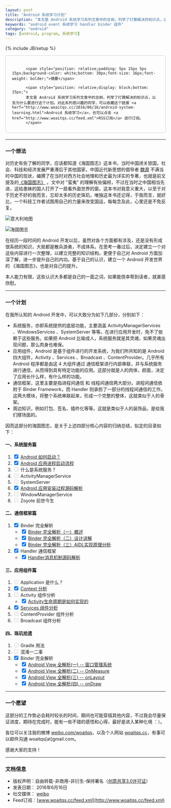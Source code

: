 ```yaml
---
layout: post
title: "Android 系统学习计划"
description: "本文是 Android 系统学习系列文章中的总纲，列举了打算解决的知识点，以及为什么要进行这个计划"
keywords: "android event 系统学习 handler binder 组件"
category: "android"
tags: [android, program, 系统学习]
---
```

{% include JB/setup %}

<div style="border:solid 1.5px #ccc;padding:20px 20px 10px 20px;margin-bottom: 20px;border-radius: 6px;">

          <span style="position: relative;padding: 5px 15px 5px 15px;background-color: white;bottom: 30px;font-size: 16px;font-weight: bolder;">摘要</span>

          <span style="position: relative;display: block;bottom: 15px;">
          本文是 Android 系统学习系列文章中的总纲，列举了打算解决的知识点，以及为什么要进行这个计划。对此系列感兴趣的同学，可以收藏这个链接 <a herf="http://www.woaitqs.cc/2016/06/16/android-system-learning.html">Android 系统学习</a>，也可以点击 <a href="http://www.woaitqs.cc/feed.xml">RSS订阅</a> 进行订阅。
          </span>
</div>

<!--break-->

------------------------------

### 一个想法

对历史有些了解的同学，应该都知道《海国图志》这本书，当时中国闭关锁国，社会、科技和经济发展严重滞后于其他国家，中国近代新思想的倡导者 [魏源](https://zh.wikipedia.org/zh-hk/%E9%AD%8F%E6%BA%90_(%E6%B8%85%E6%9C%9D)) 不满当时中国的现状，编撰了在当时对西方社会地理和历史最为详实的专著，也就是前文提及的[《海国图志》](https://book.douban.com/subject/1555922/) 。文中对 "蛮夷" 的理解有些偏袒，不过在当时之中国相当先进，这给愚昧的国人打开了一扇看外面世界的窗。这本书对我意义重大，以至于对于历史不好的我而言，忘却太多的历史珠玑，唯独这本书还记得，于我而言，就好比，一个科技工作者试图用自己的力量来改变国运，每每念及此，心里还是不免反复。

![意大利地图](https://ooo.0o0.ooo/2016/06/06/57555413eb4da.jpg)

![海国图志](https://ooo.0o0.ooo/2016/06/06/575549883edcf.jpg)

在经历一段时间的 Android 开发以后，虽然对各个方面都有涉及，还是没有形成很系统的知识，大抵都是散兵游勇，不成体系。在思考一番过后，决定建立一个对这些内容进行一次整理，以建立完整的知识结构，更便于自己对 Android 方面加深了解，进一步提升自己的内功。基于自己的认识，建立一个 Android 开发世界的 《海国图志》，也是对自己的提升。

本人能力有限，这些认识大多都是自己的一面之词，如果能侥幸帮到读者，就甚感欣慰。

----------------------

### 一个计划

在我所认知的 Android 开发中，可以大致分为如下几部分，分别如下：

- 系统服务，亦即系统提供的底层功能，主要涵盖 ActivityManagerServices 、WindowsServices 、SystemServer 等等。在进行应用开发时，免不了依赖于这些服务。如果把 Android 比喻成人，系统服务就是其灵魂，如果灵魂出现问题，那么肉身也难保。
- 应用组件，Android 是基于组件进行的开发系统，为我们所共知的是 Android 四大组件，Activity 、Services 、Broadcast 、ContentProvider。几乎所有 Android 程序都是由这 4 大组件通过 通信框架进行内部串联，并与系统服务进行通信，从而得到具有特定功能的应用。这部分就是人的肉体，颜面，决定了应用长什么样，有什么样的功能。
- 通信框架，这里主要是指进程间通信 和 线程间通信两大部分。进程间通信依附于 Binder Framework，而 Handler 则承担了一部分的线程间通信的工作。这两大模块，将整个系统串联起来，形成一个完整的整体，这就类似于人的骨架。
- 周边知识，例如打包、签名、插件化等等。这就是类似于人的装饰品，是给我们撑场面的。

因而这部分的海国图志，是关于上述四部分核心内容的归纳总结，拟定的目录如下：

#### 一、系统服务篇

1. <input type="checkbox" checked> [Android 如何启动？](http://www.woaitqs.cc/android/2016/06/15/how-android-launch-itself.html)
2. <input type="checkbox" checked> [Android 应用进程启动流程](http://www.woaitqs.cc/android/2016/06/21/activity-service.html)
3. <input type="checkbox" disabled=""> 什么是系统服务？
4. <input type="checkbox" disabled=""> ActivityManagerService
5. <input type="checkbox" disabled=""> SystemServer
6. <input type="checkbox" checked> [Android 应用安装过程源码解析](http://www.woaitqs.cc/android/2016/07/28/android-plugin-get-apk-info.html)
7. <input type="checkbox" disabled=""> WindowManagerService
8. <input type="checkbox" disabled=""> Zoyote 前世今生

#### 二、通信框架篇

1. <input type="checkbox" checked>  Binder 完全解析
    - <input type="checkbox" checked> [Binder 完全解析（一）概述](http://www.woaitqs.cc/android/2016/05/23/android-binder.html)
    - <input type="checkbox" checked>  [Binder 完全解析（二）设计详解](http://www.woaitqs.cc/android/2016/05/26/android-binder-token.html)
    - <input type="checkbox" checked>  [Binder 完全解析（三）AIDL实现原理分析](http://www.woaitqs.cc/android/2016/05/30/android-binder-proxy-and-token.html)
2. <input type="checkbox" checked>  Handler 通信框架
    - <input type="checkbox" checked>  [Handler消息机制源码解析](http://www.woaitqs.cc/android/2016/06/06/android-handler.html)

#### 三、应用组件篇

1. <input type="checkbox" disabled=""> Application 是什么？
2. <input type="checkbox" checked>  [Context 分析](http://www.woaitqs.cc/android/2016/09/07/android-context-implemention.html)
3. <input type="checkbox" disabled=""> Activity 组件分析
    - <input type="checkbox" checked>  [Activity生命周期是如何实现的](http://www.woaitqs.cc/android/2016/07/19/how-activity-lifecircle-work.html)
4. <input type="checkbox" checked> [Services 组件分析](http://www.woaitqs.cc/android/2016/09/20/android-service-usage.html)
5. <input type="checkbox" disabled=""> ContentProvider 组件分析
6. <input type="checkbox" disabled=""> Broadcast 组件分析

#### 四、珠玑拾遗

1. <input type="checkbox" disabled=""> Gradle 用法
2. <input type="checkbox" disabled=""> 混淆一二事
3. <input type="checkbox" checked>  Binder 完全解析
    - <input type="checkbox" checked> [Android View 全解析(一) -- 窗口管理系统](http://www.woaitqs.cc/android/2016/10/10/android-view-theory-1.html)
    - <input type="checkbox" checked> [Android View 全解析(二) -- OnMeasure](http://www.woaitqs.cc/android/2016/10/18/android-view-theory-2.html)
    - <input type="checkbox" checked>  [Android View 全解析(三) -- onLayout](http://www.woaitqs.cc/android/2016/10/25/android-view-theory-3.html)
    - <input type="checkbox" checked>  [Android View 全解析(四) -- onDraw](http://www.woaitqs.cc/android/2016/10/28/android-view-theory-4.html)

------------------------

### 一个愿望
这部分的工作势必会耗时较长的时间，期间也可能穿插其他内容，不过我会尽量保证进度，期待在完成时，能有一些不错的感悟和心得，最好是进入某种化境 ：）。

各位可以关注我的微博 [weibo.com/woaitqs](http://weibo.com/woaitqs)，以及个人网站 [woaitqs.cc](http://woaitqs.cc/)，有事可以邮件沟通 woaitqs[at]gmail.com。

感谢大家的支持！

------------------------

### 文档信息
* 版权声明：自由转载-非商用-非衍生-保持署名（[创意共享3.0许可证](http://creativecommons.org/licenses/by-nc-nd/3.0/deed.zh)）
* 发表日期： 2016年6月16日
* 社交媒体： [weibo](http://weibo.com/woaitqs)
* Feed订阅：[www.woaitqs.cc/feed.xml](http://www.woaitqs.cc/feed.xml)
